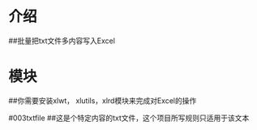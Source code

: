 # 介绍
##批量把txt文件多内容写入Excel

# 模块
##你需要安装xlwt， xlutils，xlrd模块来完成对Excel的操作

#003txtfile
##这是个特定内容的txt文件，这个项目所写规则只适用于该文本